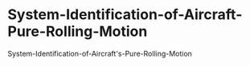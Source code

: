 # System-Identification-of-Aircraft-Pure-Rolling-Motion
System-Identification-of-Aircraft's-Pure-Rolling-Motion
